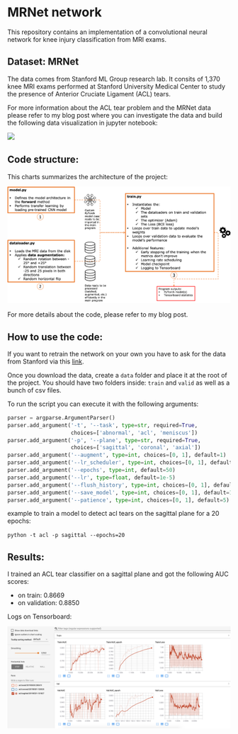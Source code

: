 # MRNet network

This repository contains an implementation of a convolutional neural network for knee injury classification from MRI exams.

## Dataset: MRNet 

The data comes from Stanford ML Group research lab. It consits of 1,370 knee MRI exams performed at Stanford University Medical Center to study the presence of Anterior Cruciate Ligament (ACL) tears.

For more information about the ACL tear problem and the MRNet data please refer to my blog post where you can investigate the data and build the following data visualization in jupyter notebook:

<img src="./images/mri.gif">

## Code structure:

This charts summarizes the architecture of the project:

<div style="text-align: center;">
    <img src="./images/pipeline.png">
</div>

For more details about the code, please refer to my blog post.

## How to use the code:

If you want to retrain the network on your own you have to ask for the data from Stanford via this <a href="https://stanfordmlgroup.github.io/competitions/mrnet/">link</a>.

Once you download the data, create a `data` folder and place it at the root of the project. You should have two folders inside: `train` and `valid` as well as a bunch of csv files.

To run the script you can execute it with the following arguments:

```python
parser = argparse.ArgumentParser()
parser.add_argument('-t', '--task', type=str, required=True,
                    choices=['abnormal', 'acl', 'meniscus'])
parser.add_argument('-p', '--plane', type=str, required=True,
                    choices=['sagittal', 'coronal', 'axial'])
parser.add_argument('--augment', type=int, choices=[0, 1], default=1)
parser.add_argument('--lr_scheduler', type=int, choices=[0, 1], default=1)
parser.add_argument('--epochs', type=int, default=50)
parser.add_argument('--lr', type=float, default=1e-5)
parser.add_argument('--flush_history', type=int, choices=[0, 1], default=0)
parser.add_argument('--save_model', type=int, choices=[0, 1], default=1)
parser.add_argument('--patience', type=int, choices=[0, 1], default=5)
```

example to train a model to detect acl tears on the sagittal plane for a 20 epochs:

`python -t acl -p sagittal --epochs=20`


## Results:

I trained an ACL tear classifier on a sagittal plane and got the following AUC scores:

- on train: 0.8669
- on validation: 0.8850

Logs on Tensorboard:

<img src="./images/sagittal_tensorboard.png">


